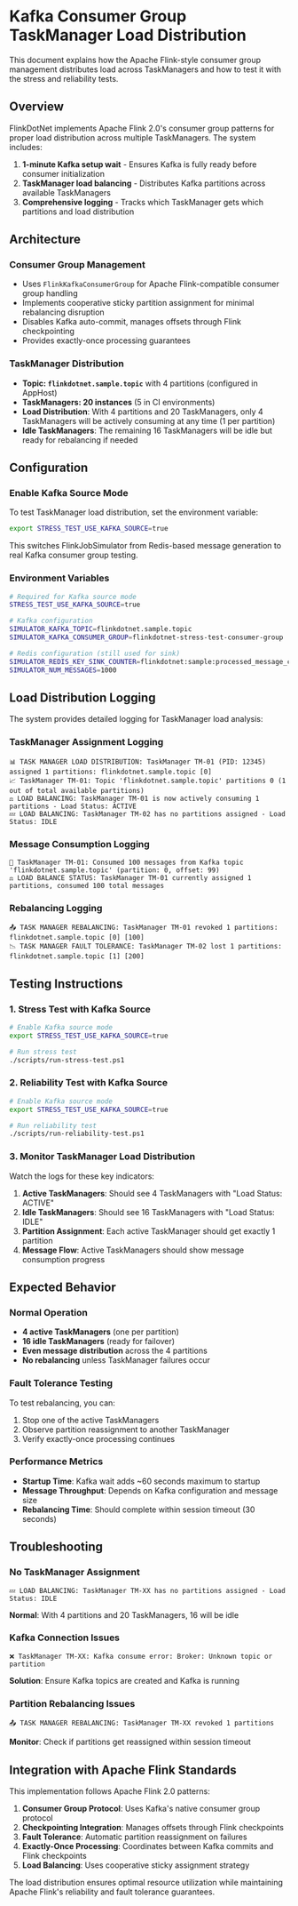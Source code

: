# Kafka Consumer Group TaskManager Load Distribution

This document explains how the Apache Flink-style consumer group management distributes load across TaskManagers and how to test it with the stress and reliability tests.

## Overview

FlinkDotNet implements Apache Flink 2.0's consumer group patterns for proper load distribution across multiple TaskManagers. The system includes:

1. **1-minute Kafka setup wait** - Ensures Kafka is fully ready before consumer initialization
2. **TaskManager load balancing** - Distributes Kafka partitions across available TaskManagers  
3. **Comprehensive logging** - Tracks which TaskManager gets which partitions and load distribution

## Architecture

### Consumer Group Management
- Uses `FlinkKafkaConsumerGroup` for Apache Flink-compatible consumer group handling
- Implements cooperative sticky partition assignment for minimal rebalancing disruption
- Disables Kafka auto-commit, manages offsets through Flink checkpointing
- Provides exactly-once processing guarantees

### TaskManager Distribution  
- **Topic: `flinkdotnet.sample.topic`** with 4 partitions (configured in AppHost)
- **TaskManagers: 20 instances** (5 in CI environments)
- **Load Distribution**: With 4 partitions and 20 TaskManagers, only 4 TaskManagers will be actively consuming at any time (1 per partition)
- **Idle TaskManagers**: The remaining 16 TaskManagers will be idle but ready for rebalancing if needed

## Configuration

### Enable Kafka Source Mode

To test TaskManager load distribution, set the environment variable:

```bash
export STRESS_TEST_USE_KAFKA_SOURCE=true
```

This switches FlinkJobSimulator from Redis-based message generation to real Kafka consumer group testing.

### Environment Variables

```bash
# Required for Kafka source mode
STRESS_TEST_USE_KAFKA_SOURCE=true

# Kafka configuration
SIMULATOR_KAFKA_TOPIC=flinkdotnet.sample.topic
SIMULATOR_KAFKA_CONSUMER_GROUP=flinkdotnet-stress-test-consumer-group

# Redis configuration (still used for sink)
SIMULATOR_REDIS_KEY_SINK_COUNTER=flinkdotnet:sample:processed_message_counter
SIMULATOR_NUM_MESSAGES=1000
```

## Load Distribution Logging

The system provides detailed logging for TaskManager load analysis:

### TaskManager Assignment Logging
```
📊 TASK MANAGER LOAD DISTRIBUTION: TaskManager TM-01 (PID: 12345) assigned 1 partitions: flinkdotnet.sample.topic [0]
📈 TaskManager TM-01: Topic 'flinkdotnet.sample.topic' partitions 0 (1 out of total available partitions)
⚖️ LOAD BALANCING: TaskManager TM-01 is now actively consuming 1 partitions - Load Status: ACTIVE
💤 LOAD BALANCING: TaskManager TM-02 has no partitions assigned - Load Status: IDLE
```

### Message Consumption Logging
```
📨 TaskManager TM-01: Consumed 100 messages from Kafka topic 'flinkdotnet.sample.topic' (partition: 0, offset: 99)
⚖️ LOAD BALANCE STATUS: TaskManager TM-01 currently assigned 1 partitions, consumed 100 total messages
```

### Rebalancing Logging
```
📤 TASK MANAGER REBALANCING: TaskManager TM-01 revoked 1 partitions: flinkdotnet.sample.topic [0] [100]
📉 TASK MANAGER FAULT TOLERANCE: TaskManager TM-02 lost 1 partitions: flinkdotnet.sample.topic [1] [200]
```

## Testing Instructions

### 1. Stress Test with Kafka Source

```bash
# Enable Kafka source mode
export STRESS_TEST_USE_KAFKA_SOURCE=true

# Run stress test
./scripts/run-stress-test.ps1
```

### 2. Reliability Test with Kafka Source

```bash
# Enable Kafka source mode  
export STRESS_TEST_USE_KAFKA_SOURCE=true

# Run reliability test
./scripts/run-reliability-test.ps1
```

### 3. Monitor TaskManager Load Distribution

Watch the logs for these key indicators:

1. **Active TaskManagers**: Should see 4 TaskManagers with "Load Status: ACTIVE"
2. **Idle TaskManagers**: Should see 16 TaskManagers with "Load Status: IDLE"
3. **Partition Assignment**: Each active TaskManager should get exactly 1 partition
4. **Message Flow**: Active TaskManagers should show message consumption progress

## Expected Behavior

### Normal Operation
- **4 active TaskManagers** (one per partition)
- **16 idle TaskManagers** (ready for failover)
- **Even message distribution** across the 4 partitions
- **No rebalancing** unless TaskManager failures occur

### Fault Tolerance Testing
To test rebalancing, you can:
1. Stop one of the active TaskManagers
2. Observe partition reassignment to another TaskManager
3. Verify exactly-once processing continues

### Performance Metrics
- **Startup Time**: Kafka wait adds ~60 seconds maximum to startup
- **Message Throughput**: Depends on Kafka configuration and message size
- **Rebalancing Time**: Should complete within session timeout (30 seconds)

## Troubleshooting

### No TaskManager Assignment
```
💤 LOAD BALANCING: TaskManager TM-XX has no partitions assigned - Load Status: IDLE
```
**Normal**: With 4 partitions and 20 TaskManagers, 16 will be idle

### Kafka Connection Issues
```
❌ TaskManager TM-XX: Kafka consume error: Broker: Unknown topic or partition
```
**Solution**: Ensure Kafka topics are created and Kafka is running

### Partition Rebalancing Issues
```
📤 TASK MANAGER REBALANCING: TaskManager TM-XX revoked 1 partitions
```
**Monitor**: Check if partitions get reassigned within session timeout

## Integration with Apache Flink Standards

This implementation follows Apache Flink 2.0 patterns:

1. **Consumer Group Protocol**: Uses Kafka's native consumer group protocol
2. **Checkpointing Integration**: Manages offsets through Flink checkpoints
3. **Fault Tolerance**: Automatic partition reassignment on failures
4. **Exactly-Once Processing**: Coordinates between Kafka commits and Flink checkpoints
5. **Load Balancing**: Uses cooperative sticky assignment strategy

The load distribution ensures optimal resource utilization while maintaining Apache Flink's reliability and fault tolerance guarantees.